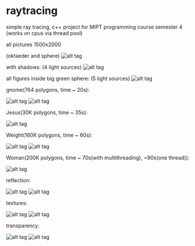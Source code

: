 # raytracing
simple ray tracing, c++ project for MIPT programming course semester 4 
(works on cpus via thread pool)

all pictures 1500x2000

(oktaeder and sphere)
![alt tag](https://github.com/sergmiller/raytracing/blob/master/images/sample.png)

with shadows:
(4 light sources)
![alt tag](https://github.com/sergmiller/raytracing/blob/master/images/shadows.png)

all figures inside big green sphere:
(5 light sources)
![alt tag](https://github.com/sergmiller/raytracing/blob/master/images/inside_sphere.png)

gnome(764 polygons, time ~ 20s):

![alt tag](https://github.com/sergmiller/raytracing/blob/master/images/gnome_1.png)
![alt tag](https://github.com/sergmiller/raytracing/blob/master/images/gnome_2.png)

Jesus(30К polygons, time ~ 35s):

![alt tag](https://github.com/sergmiller/raytracing/blob/master/images/jesus.bmp)

Weight(160К polygons, time ~ 60s):

![alt tag](https://github.com/sergmiller/raytracing/blob/master/images/weight_1.bmp)
![alt tag](https://github.com/sergmiller/raytracing/blob/master/images/weight_2.bmp)

Woman(200K polygons, time ~ 70s(with multithreading), ~90s(one thread)):

![alt tag](https://github.com/sergmiller/raytracing/blob/master/images/woman.bmp)

reflection:

![alt tag](https://github.com/sergmiller/raytracing/blob/master/images/reflection_1.bmp)
![alt tag](https://github.com/sergmiller/raytracing/blob/master/images/reflection_2.bmp)

textures:

![alt tag](https://github.com/sergmiller/raytracing/blob/master/images/textures_1.bmp)
![alt tag](https://github.com/sergmiller/raytracing/blob/master/images/textures_2.bmp)


transparency:

![alt tag](https://github.com/sergmiller/raytracing/blob/master/images/transparency_1.png)
![alt tag](https://github.com/sergmiller/raytracing/blob/master/images/transparency_2.png)
